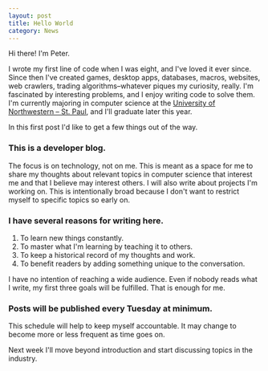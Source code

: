 ```yaml
---
layout: post
title: Hello World
category: News
---
```


Hi there! I'm Peter.

I wrote my first line of code when I was eight, and I've loved it ever since. Since then I've created games, desktop apps, databases, macros, websites, web crawlers, trading algorithms–whatever piques my curiosity, really. I'm fascinated by interesting problems, and I enjoy writing code to solve them. I'm currently majoring in computer science at the [University of Northwestern – St. Paul](https://unwsp.edu/), and I'll graduate later this year.

In this first post I'd like to get a few things out of the way.

<!--more-->

### This is a developer blog.

The focus is on technology, not on me. This is meant as a space for me to share my thoughts about relevant topics in computer science that interest me and that I believe may interest others. I will also write about projects I'm working on. This is intentionally broad because I don't want to restrict myself to specific topics so early on.

### I have several reasons for writing here.

1. To learn new things constantly.
2. To master what I'm learning by teaching it to others.
3. To keep a historical record of my thoughts and work.
4. To benefit readers by adding something unique to the conversation.

I have no intention of reaching a wide audience. Even if nobody reads what I write, my first three goals will be fulfilled. That is enough for me.

### Posts will be published every Tuesday at minimum.

This schedule will help to keep myself accountable. It may change to become more or less frequent as time goes on.

Next week I'll move beyond introduction and start discussing topics in the industry.

